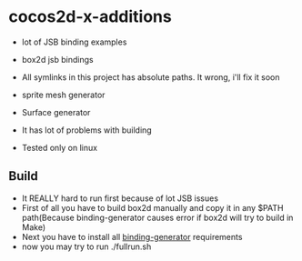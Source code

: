 # cocos2d-x-additions

- lot of JSB binding examples
 - box2d jsb bindings
- All symlinks in this project has absolute paths. It wrong, i'll fix it soon
- sprite mesh generator
- Surface generator
- It has lot of problems with building

- Tested only on linux

## Build
 - It REALLY hard to run first because of lot JSB issues
 - First of all you have to build box2d manually and copy it in any $PATH path(Because binding-generator causes error if box2d will try to build in Make)
 - Next you have to install all [binding-generator](https://github.com/cocos2d/bindings-generator) requirements
 - now you may try to run ./fullrun.sh
